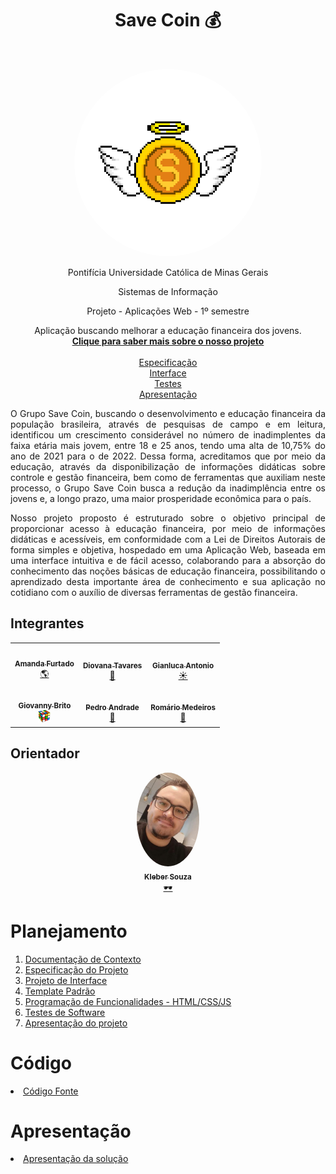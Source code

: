 <div align="center">
    <h1>Save Coin 💰</h1>
    <br>
    <p align="center">
  <img style="border-radius: 50%;" src="src/img/Logo Save Coin.png" width="300px;" alt=""/> 
  <br>
    <p>Pontifícia Universidade Católica de Minas Gerais</p>
    <p>Sistemas de Informação</p>
    <p>Projeto - Aplicações Web - 1º semestre</p>
</div>

</p>

<p align="center">
   Aplicação buscando melhorar a educação financeira dos jovens.
    <br>
    <a href="docs/Etapa1DocContexto.md" rel="docs"><strong>Clique para saber mais sobre o nosso projeto</strong></a>
    <br>
    <br>
    <a href="docs/Etapa1Especificacao.md">Especificação</a>
    <br>
    <a href="docs/Etapa2Interface.md">Interface</a>
    <br>
    <a href="docs/Etapa4Testes">Testes</a>
    <br>
    <a href="presentation/README.md">Apresentação</a>
</p>


<div align="justify">

<p>O Grupo Save Coin, buscando o desenvolvimento e educação financeira da população brasileira, através de pesquisas de campo e em leitura, identificou um crescimento considerável no número de inadimplentes da faixa etária mais jovem, entre 18 e 25 anos, tendo uma alta de 10,75% do ano de 2021 para o de 2022. Dessa forma, acreditamos que por meio da educação, através da disponibilização de informações didáticas sobre controle e gestão financeira, bem como de ferramentas que auxiliam neste processo, o Grupo Save Coin busca a redução da inadimplência entre os jovens e, a longo prazo, uma maior prosperidade econômica para o país. 

Nosso projeto proposto é estruturado sobre o objetivo principal de proporcionar acesso à educação financeira, por meio de informações didáticas e acessíveis, em conformidade com a Lei de Direitos Autorais de forma simples e objetiva, hospedado em uma Aplicação Web, baseada em uma interface intuitiva e de fácil acesso, colaborando para a absorção do conhecimento das noções básicas de educação financeira, possibilitando o aprendizado desta importante área de conhecimento e sua aplicação no cotidiano com o auxílio de diversas ferramentas de gestão financeira. </p>

</div>

## Integrantes

<div align="center">
<table>
<tr>

<td align="center"><a href="https://github.com/furtadoamanda"><img style="border-radius: 50%;" src="docs/img/.INTEGRANTES/Amanda borda.png" width="100px;" alt=""/><br /><sub><b>Amanda Furtado</b></sub></a><br /><a href="https://github.com/furtadoamanda" title="Amanda Furtado">🌎</a></td>

<td align="center"><a href="https://github.com/DiovanaT"><img style="border-radius: 50%;" src="docs/img/INTEGRANTES/.Dio borda.png" width="100px;" alt=""/><br /><sub><b>Diovana Tavares</b></sub></a><br /><a href="https://github.com/Diovana" title="Diovana Tavares">🚀</a></td>

<td align="center"><a href="https://github.com/pagliuca1"><img style="border-radius: 50%;" src="docs/img/INTEGRANTES/.Gian borda.png" width="100px;" alt=""/><br /><sub><b>Gianluca Antonio</b></sub></a><br /><a href="https://github.com/pagliuca1" title="Gianluca Antonio">☀️</a></td>

</tr>
<tr>

<td align="center"><a href="https://github.com/GiovannyBrito"><img style="border-radius: 50%;" src="docs/img/INTEGRANTES/.Giovanny Borda.png" width="100px;" alt=""/><br /><sub><b>Giovanny Brito</b></sub></a><br /><a href="https://github.com/GiovannyBrito" title="Giovanny Brito"><img src="docs/img/EMOJI/cube.png" width="20px" ></a></td>

<td align="center"><a href="https://github.com/pedro-andradee"><img style="border-radius: 50%;" src="docs/img/INTEGRANTES/.Pedro borda.png" width="100px;" alt=""/><br /><sub><b>Pedro Andrade</b></sub></a><br /><a href="https://github.com/pedro-andradee" title="Pedro Andrade">🚀</a></td>

<td align="center"><a href="https://github.com/romamedeiros"><img style="border-radius: 50%;" src="docs/img/INTEGRANTES/.Roma borda.png" width="100px;" alt=""/><br /><sub><b>Romário Medeiros</b></sub></a><br /><a href="https://github.com/romamedeiros" title="Romário Medeiros">🎸</a></td>

</tr>
</table>
</div>
 
## Orientador

<div align="center">

<td align="center"><a href="https://github.com/KleberSouza"><img style="border-radius: 50%;" src="docs/img/INTEGRANTES/kleber borda.png" width="100px;" alt=""/><br /><sub><b>Kleber Souza</b></sub></a><br /><a href="https://github.com/KleberSouza" title="Kleber Souza">🕶️</a></td>

</div> 

# Planejamento


1. [Documentação de Contexto](docs/Etapa1DocContexto.md) 
2. [Especificação do Projeto](docs/Etapa1Especificacao.md) 
3. [Projeto de Interface](docs/Etapa2Interface.md)
4. [Template Padrão](docs/Etapa2Template.md) 
5. [Programação de Funcionalidades - HTML/CSS/JS](docs/Etapa3e4Desenvolvimento.md) 
6. [Testes de Software](docs/Etapa4Testes.md) 
7. [Apresentação do projeto](presentation/README.md) 

# Código

<li><a href="src/README.md"> Código Fonte</a></li>

# Apresentação

<li><a href="presentation/README.md"> Apresentação da solução</a></li>
